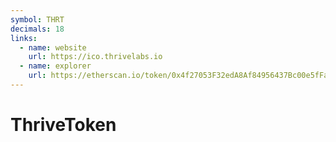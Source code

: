 ```yaml
---
symbol: THRT
decimals: 18
links:
  - name: website
    url: https://ico.thrivelabs.io
  - name: explorer
    url: https://etherscan.io/token/0x4f27053F32edA8Af84956437Bc00e5fFa7003287
---
```


# ThriveToken

